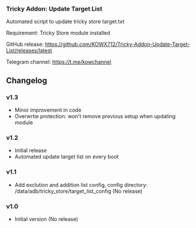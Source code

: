### Tricky Addon: Update Target List
Automated script to update tricky store target.txt

Requirement: Tricky Store module installed

GitHub release: https://github.com/KOWX712/Tricky-Addon-Update-Target-List/releases/latest

Telegram channel: https://t.me/kowchannel

## Changelog
### v1.3
- Minor improvement in code
- Overwrtie protection: won't remove previous setup when updating module

### v1.2
- Initial release
- Automated update target list on every boot

### v1.1
- Add exclution and addition list config, config directory: /data/adb/tricky_store/target_list_config (No release)

### v1.0
- Initial version (No release)
